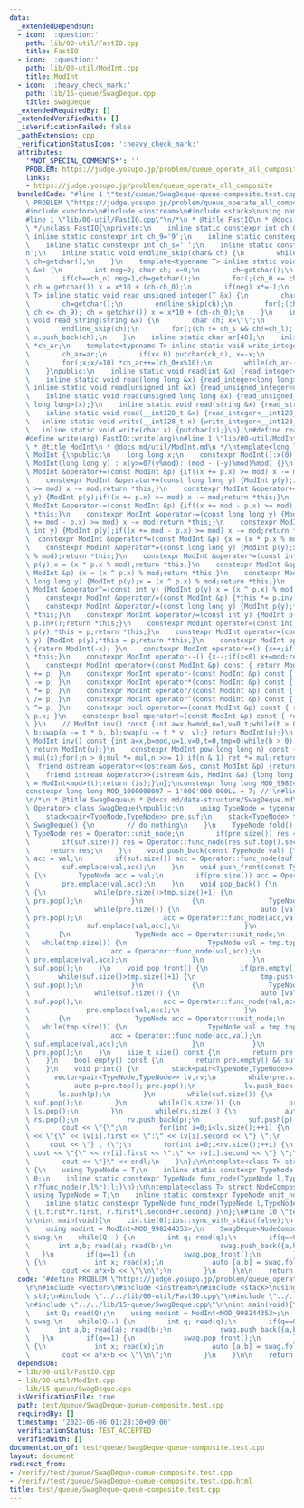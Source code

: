 ```yaml
---
data:
  _extendedDependsOn:
  - icon: ':question:'
    path: lib/00-util/FastIO.cpp
    title: FastIO
  - icon: ':question:'
    path: lib/00-util/ModInt.cpp
    title: ModInt
  - icon: ':heavy_check_mark:'
    path: lib/15-queue/SwagDeque.cpp
    title: SwagDeque
  _extendedRequiredBy: []
  _extendedVerifiedWith: []
  _isVerificationFailed: false
  _pathExtension: cpp
  _verificationStatusIcon: ':heavy_check_mark:'
  attributes:
    '*NOT_SPECIAL_COMMENTS*': ''
    PROBLEM: https://judge.yosupo.jp/problem/queue_operate_all_composite
    links:
    - https://judge.yosupo.jp/problem/queue_operate_all_composite
  bundledCode: "#line 1 \"test/queue/SwagDeque-queue-composite.test.cpp\"\n#define\
    \ PROBLEM \"https://judge.yosupo.jp/problem/queue_operate_all_composite\"\n\n\
    #include <vector>\n#include <iostream>\n#include <stack>\nusing namespace std;\n\
    #line 1 \"lib/00-util/FastIO.cpp\"\n/*\n * @title FastIO\n * @docs md/util/FastIO.md\n\
    \ */\nclass FastIO{\nprivate:\n    inline static constexpr int ch_0='0';\n   \
    \ inline static constexpr int ch_9='9';\n    inline static constexpr int ch_n='-';\n\
    \    inline static constexpr int ch_s=' ';\n    inline static constexpr int ch_l='\\\
    n';\n    inline static void endline_skip(char& ch) {\n        while(ch==ch_l)\
    \ ch=getchar();\n    }\n    template<typename T> inline static void read_integer(T\
    \ &x) {\n        int neg=0; char ch; x=0;\n        ch=getchar();\n        endline_skip(ch);\n\
    \        if(ch==ch_n) neg=1,ch=getchar();\n        for(;(ch_0 <= ch && ch <= ch_9);\
    \ ch = getchar()) x = x*10 + (ch-ch_0);\n        if(neg) x*=-1;\n    }\n    template<typename\
    \ T> inline static void read_unsigned_integer(T &x) {\n        char ch; x=0;\n\
    \        ch=getchar();\n        endline_skip(ch);\n        for(;(ch_0 <= ch &&\
    \ ch <= ch_9); ch = getchar()) x = x*10 + (ch-ch_0);\n    }\n    inline static\
    \ void read_string(string &x) {\n        char ch; x=\"\";\n        ch=getchar();\n\
    \        endline_skip(ch);\n        for(;(ch != ch_s && ch!=ch_l); ch = getchar())\
    \ x.push_back(ch);\n    }\n    inline static char ar[40];\n    inline static char\
    \ *ch_ar;\n    template<typename T> inline static void write_integer(T x) {\n\
    \        ch_ar=ar;\n        if(x< 0) putchar(ch_n), x=-x;\n        if(x==0) putchar(ch_0);\n\
    \        for(;x;x/=10) *ch_ar++=(ch_0+x%10);\n        while(ch_ar--!=ar) putchar(*ch_ar);\n\
    \    }\npublic:\n    inline static void read(int &x) {read_integer<int>(x);}\n\
    \    inline static void read(long long &x) {read_integer<long long>(x);}\n   \
    \ inline static void read(unsigned int &x) {read_unsigned_integer<unsigned int>(x);}\n\
    \    inline static void read(unsigned long long &x) {read_unsigned_integer<unsigned\
    \ long long>(x);}\n    inline static void read(string &x) {read_string(x);}\n\
    \    inline static void read(__int128_t &x) {read_integer<__int128_t>(x);}\n \
    \   inline static void write(__int128_t x) {write_integer<__int128_t>(x);}\n \
    \   inline static void write(char x) {putchar(x);}\n};\n#define read(arg) FastIO::read(arg)\n\
    #define write(arg) FastIO::write(arg)\n#line 1 \"lib/00-util/ModInt.cpp\"\n/*\n\
    \ * @title ModInt\n * @docs md/util/ModInt.md\n */\ntemplate<long long mod> class\
    \ ModInt {\npublic:\n    long long x;\n    constexpr ModInt():x(0) {}\n    constexpr\
    \ ModInt(long long y) : x(y>=0?(y%mod): (mod - (-y)%mod)%mod) {}\n    constexpr\
    \ ModInt &operator+=(const ModInt &p) {if((x += p.x) >= mod) x -= mod;return *this;}\n\
    \    constexpr ModInt &operator+=(const long long y) {ModInt p(y);if((x += p.x)\
    \ >= mod) x -= mod;return *this;}\n    constexpr ModInt &operator+=(const int\
    \ y) {ModInt p(y);if((x += p.x) >= mod) x -= mod;return *this;}\n    constexpr\
    \ ModInt &operator-=(const ModInt &p) {if((x += mod - p.x) >= mod) x -= mod;return\
    \ *this;}\n    constexpr ModInt &operator-=(const long long y) {ModInt p(y);if((x\
    \ += mod - p.x) >= mod) x -= mod;return *this;}\n    constexpr ModInt &operator-=(const\
    \ int y) {ModInt p(y);if((x += mod - p.x) >= mod) x -= mod;return *this;}\n  \
    \  constexpr ModInt &operator*=(const ModInt &p) {x = (x * p.x % mod);return *this;}\n\
    \    constexpr ModInt &operator*=(const long long y) {ModInt p(y);x = (x * p.x\
    \ % mod);return *this;}\n    constexpr ModInt &operator*=(const int y) {ModInt\
    \ p(y);x = (x * p.x % mod);return *this;}\n    constexpr ModInt &operator^=(const\
    \ ModInt &p) {x = (x ^ p.x) % mod;return *this;}\n    constexpr ModInt &operator^=(const\
    \ long long y) {ModInt p(y);x = (x ^ p.x) % mod;return *this;}\n    constexpr\
    \ ModInt &operator^=(const int y) {ModInt p(y);x = (x ^ p.x) % mod;return *this;}\n\
    \    constexpr ModInt &operator/=(const ModInt &p) {*this *= p.inv();return *this;}\n\
    \    constexpr ModInt &operator/=(const long long y) {ModInt p(y);*this *= p.inv();return\
    \ *this;}\n    constexpr ModInt &operator/=(const int y) {ModInt p(y);*this *=\
    \ p.inv();return *this;}\n    constexpr ModInt operator=(const int y) {ModInt\
    \ p(y);*this = p;return *this;}\n    constexpr ModInt operator=(const long long\
    \ y) {ModInt p(y);*this = p;return *this;}\n    constexpr ModInt operator-() const\
    \ {return ModInt(-x); }\n    constexpr ModInt operator++() {x++;if(x>=mod) x-=mod;return\
    \ *this;}\n    constexpr ModInt operator--() {x--;if(x<0) x+=mod;return *this;}\n\
    \    constexpr ModInt operator+(const ModInt &p) const { return ModInt(*this)\
    \ += p; }\n    constexpr ModInt operator-(const ModInt &p) const { return ModInt(*this)\
    \ -= p; }\n    constexpr ModInt operator*(const ModInt &p) const { return ModInt(*this)\
    \ *= p; }\n    constexpr ModInt operator/(const ModInt &p) const { return ModInt(*this)\
    \ /= p; }\n    constexpr ModInt operator^(const ModInt &p) const { return ModInt(*this)\
    \ ^= p; }\n    constexpr bool operator==(const ModInt &p) const { return x ==\
    \ p.x; }\n    constexpr bool operator!=(const ModInt &p) const { return x != p.x;\
    \ }\n    // ModInt inv() const {int a=x,b=mod,u=1,v=0,t;while(b > 0) {t = a /\
    \ b;swap(a -= t * b, b);swap(u -= t * v, v);} return ModInt(u);}\n    constexpr\
    \ ModInt inv() const {int a=x,b=mod,u=1,v=0,t=0,tmp=0;while(b > 0) {t = a / b;a-=t*b;tmp=a;a=b;b=tmp;u-=t*v;tmp=u;u=v;v=tmp;}\
    \ return ModInt(u);}\n    constexpr ModInt pow(long long n) const {ModInt ret(1),\
    \ mul(x);for(;n > 0;mul *= mul,n >>= 1) if(n & 1) ret *= mul;return ret;}\n  \
    \  friend ostream &operator<<(ostream &os, const ModInt &p) {return os << p.x;}\n\
    \    friend istream &operator>>(istream &is, ModInt &a) {long long t;is >> t;a\
    \ = ModInt<mod>(t);return (is);}\n};\nconstexpr long long MOD_998244353 = 998244353;\n\
    constexpr long long MOD_1000000007 = 1'000'000'000LL + 7; //'\n#line 1 \"lib/15-queue/SwagDeque.cpp\"\
    \n/*\n * @title SwagDeque\n * @docs md/data-structure/SwagDeque.md\n */\ntemplate<class\
    \ Operator> class SwagDeque{\npublic:\n    using TypeNode = typename Operator::TypeNode;\n\
    \    stack<pair<TypeNode,TypeNode>> pre,suf;\n    stack<TypeNode> tmp;\n\n   \
    \ SwagDeque() {\n        // do nothing\n    }\n    TypeNode fold() {\n       \
    \ TypeNode res = Operator::unit_node;\n        if(pre.size()) res = Operator::func_node(pre.top().second,res);\n\
    \        if(suf.size()) res = Operator::func_node(res,suf.top().second);\n   \
    \     return res;\n    }\n    void push_back(const TypeNode val) {\n        TypeNode\
    \ acc = val;\n        if(suf.size()) acc = Operator::func_node(suf.top().second,val);\n\
    \        suf.emplace(val,acc);\n    }\n    void push_front(const TypeNode val)\
    \ {\n        TypeNode acc = val;\n        if(pre.size()) acc = Operator::func_node(val,pre.top().second);\n\
    \        pre.emplace(val,acc);\n    }\n    void pop_back() {\n        if(suf.empty())\
    \ {\n            while(pre.size()>tmp.size()+1) {\n                tmp.push(pre.top().first);\
    \ pre.pop();\n            }\n            {\n                TypeNode acc = Operator::unit_node;\n\
    \                while(pre.size()) {\n                    auto [val,_] = pre.top();\
    \ pre.pop();\n                    acc = Operator::func_node(acc,val);\n      \
    \              suf.emplace(val,acc);\n                }\n            }\n     \
    \       {\n                TypeNode acc = Operator::unit_node;\n             \
    \   while(tmp.size()) {\n                    TypeNode val = tmp.top(); tmp.pop();\n\
    \                    acc = Operator::func_node(val,acc);\n                   \
    \ pre.emplace(val,acc);\n                }\n            }\n        }\n       \
    \ suf.pop();\n    }\n    void pop_front() {\n        if(pre.empty()) {\n     \
    \       while(suf.size()>tmp.size()+1) {\n                tmp.push(suf.top().first);\
    \ suf.pop();\n            }\n            {\n                TypeNode acc = Operator::unit_node;\n\
    \                while(suf.size()) {\n                    auto [val,_] = suf.top();\
    \ suf.pop();\n                    acc = Operator::func_node(val,acc);\n      \
    \              pre.emplace(val,acc);\n                }\n            }\n     \
    \       {\n                TypeNode acc = Operator::unit_node;\n             \
    \   while(tmp.size()) {\n                    TypeNode val = tmp.top(); tmp.pop();\n\
    \                    acc = Operator::func_node(acc,val);\n                   \
    \ suf.emplace(val,acc);\n                }\n            }\n        }\n       \
    \ pre.pop();\n    }\n    size_t size() const {\n        return pre.size()+suf.size();\n\
    \    }\n    bool empty() const {\n        return pre.empty() && suf.empty();\n\
    \    }\n    void print() {\n        stack<pair<TypeNode,TypeNode>> ls,rs;\n  \
    \      vector<pair<TypeNode,TypeNode>> lv,rv;\n        while(pre.size()) {\n \
    \           auto p=pre.top(); pre.pop();\n            lv.push_back(p);\n     \
    \       ls.push(p);\n        }\n        while(suf.size()) {\n            rs.emplace(suf.top());\
    \ suf.pop();\n        }\n        while(ls.size()) {\n            pre.push(ls.top());\
    \ ls.pop();\n        }\n        while(rs.size()) {\n            auto p=rs.top();\
    \ rs.pop();\n            rv.push_back(p);\n            suf.push(p);\n        }\n\
    \        cout << \"{\";\n        for(int i=0;i<lv.size();++i) {\n            cout\
    \ << \"{\" << lv[i].first << \":\" << lv[i].second << \"} \";\n        }\n   \
    \     cout << \"} , {\";\n        for(int i=0;i<rv.size();++i) {\n           \
    \ cout << \"{\" << rv[i].first << \":\" << rv[i].second << \"} \";\n        }\n\
    \        cout << \"}\" << endl;\n    }\n};\n\ntemplate<class T> struct NodeGcd\
    \ {\n    using TypeNode = T;\n    inline static constexpr TypeNode unit_node =\
    \ 0;\n    inline static constexpr TypeNode func_node(TypeNode l,TypeNode r){return\
    \ r?func_node(r,l%r):l;}\n};\n\ntemplate<class T> struct NodeComposite {\n   \
    \ using TypeNode = T;\n    inline static constexpr TypeNode unit_node = {1,0};\n\
    \    inline static constexpr TypeNode func_node(TypeNode l,TypeNode r){return\
    \ {l.first*r.first, r.first*l.second+r.second};}\n};\n#line 10 \"test/queue/SwagDeque-queue-composite.test.cpp\"\
    \n\nint main(void){\n    cin.tie(0);ios::sync_with_stdio(false);\n    int Q; read(Q);\n\
    \    using modint = ModInt<MOD_998244353>;\n    SwagDeque<NodeComposite<pair<modint,modint>>>\
    \ swag;\n    while(Q--) {\n        int q; read(q);\n        if(q==0) {\n     \
    \       int a,b; read(a); read(b);\n            swag.push_back({a,b});\n     \
    \   }\n        if(q==1) {\n            swag.pop_front();\n        }\n        if(q==2)\
    \ {\n            int x; read(x);\n            auto [a,b] = swag.fold();\n    \
    \        cout << a*x+b << \"\\n\";\n        }\n    }\n\n    return 0;\n}\n"
  code: "#define PROBLEM \"https://judge.yosupo.jp/problem/queue_operate_all_composite\"\
    \n\n#include <vector>\n#include <iostream>\n#include <stack>\nusing namespace\
    \ std;\n#include \"../../lib/00-util/FastIO.cpp\"\n#include \"../../lib/00-util/ModInt.cpp\"\
    \n#include \"../../lib/15-queue/SwagDeque.cpp\"\n\nint main(void){\n    cin.tie(0);ios::sync_with_stdio(false);\n\
    \    int Q; read(Q);\n    using modint = ModInt<MOD_998244353>;\n    SwagDeque<NodeComposite<pair<modint,modint>>>\
    \ swag;\n    while(Q--) {\n        int q; read(q);\n        if(q==0) {\n     \
    \       int a,b; read(a); read(b);\n            swag.push_back({a,b});\n     \
    \   }\n        if(q==1) {\n            swag.pop_front();\n        }\n        if(q==2)\
    \ {\n            int x; read(x);\n            auto [a,b] = swag.fold();\n    \
    \        cout << a*x+b << \"\\n\";\n        }\n    }\n\n    return 0;\n}"
  dependsOn:
  - lib/00-util/FastIO.cpp
  - lib/00-util/ModInt.cpp
  - lib/15-queue/SwagDeque.cpp
  isVerificationFile: true
  path: test/queue/SwagDeque-queue-composite.test.cpp
  requiredBy: []
  timestamp: '2023-06-06 01:28:30+09:00'
  verificationStatus: TEST_ACCEPTED
  verifiedWith: []
documentation_of: test/queue/SwagDeque-queue-composite.test.cpp
layout: document
redirect_from:
- /verify/test/queue/SwagDeque-queue-composite.test.cpp
- /verify/test/queue/SwagDeque-queue-composite.test.cpp.html
title: test/queue/SwagDeque-queue-composite.test.cpp
---
```

